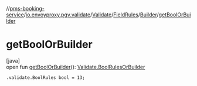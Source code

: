 //[pms-booking-service](../../../../../index.md)/[io.envoyproxy.pgv.validate](../../../index.md)/[Validate](../../index.md)/[FieldRules](../index.md)/[Builder](index.md)/[getBoolOrBuilder](get-bool-or-builder.md)

# getBoolOrBuilder

[java]\
open fun [getBoolOrBuilder](get-bool-or-builder.md)(): [Validate.BoolRulesOrBuilder](../../-bool-rules-or-builder/index.md)

`.validate.BoolRules bool = 13;`